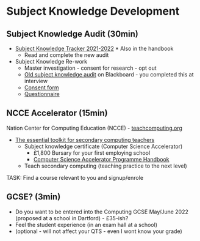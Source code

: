 Subject Knowledge Development
=============================

Subject Knowledge Audit (30min)
-----------------------

* [Subject Knowledge Tracker 2021-2022](https://computingteachers.uk/subjectKnowledge/subject-knowledge.html)
        * Also in the handbook
    * Read and complete the new audit
* Subject Knowledge Re-work
    * Master investigation - consent for research - opt out
    * [Old subject knowledge audit](https://learn.canterbury.ac.uk/bbcswebdav/pid-3199289-dt-content-rid-4564271_1/xid-4564271_1) on Blackboard - you completed this at interview
    * [Consent form](https://github.com/ComputingTeachers/subjectKnowledge/blob/main/_evaluation.md)
    * [Questionnaire](https://forms.office.com/Pages/ResponsePage.aspx?id=2rIgA90iq02MIW5kS6FPE4bZosdBzY5AvRurHpjUivVURjROUExKR1VVVlU3UlJOUURIOFIxUTdFVS4u)


NCCE Accelerator (15min)
----------------

Nation Center for Computing Education (NCCE) - [teachcomputing.org](https://teachcomputing.org/)

* [The essential toolkit for secondary computing teachers](https://teachcomputing.org/secondary-teachers)
    * Subject knowledge certificate (Computer Science Accelerator)
        * £1,800 Bursary for your first employing school
        * [Computer Science Accelerator Programme Handbook](https://static.teachcomputing.org/CS_Accelerator_handbook.pdf)
    * Teach secondary computing (teaching practice to the next level)

TASK: Find a course relevant to you and signup/enrole


GCSE? (3min)
----

* Do you want to be entered into the Computing GCSE May/June 2022 (proposed at a school in Dartford) - £35-ish?
* Feel the student experience (in an exam hall at a school)
* (optional - will not affect your QTS - even I wont know your grade)
